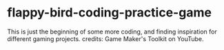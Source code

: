 # flappy-bird-coding-practice-game
This is just the beginning of some more coding, and finding inspiration for different gaming projects.
credits: Game Maker's Toolkit on YouTube.
